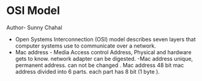 # OSI Model
Author- Sunny Chahal
- Open Systems Interconnection (OSI) model describes seven layers that computer systems use to communicate over a network.  
- Mac address - Media Access control Address, Physical and hardware gets to know. network adapter can be digested. -Mac address unique, permanent address. can not be changed . Mac address 48 bit mac address divided into 6 parts. each part has 8 bit (1 byte ).

